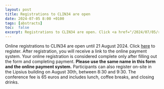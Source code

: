 ```yaml
---
layout: post
title: Registrations to CLIN34 are open
date: 2024-07-05 8:00 +0100
tags: [abstracts]
toc:  false
excerpt: Registrations to CLIN34 are open. Click <a href="/2024/07/05/registration-open/">here</a> to register. Please note that registration closes on 15 August 2024.
---
```

<div>
Online registrations to CLIN34 are open until 21 August 2024. Click <a href="https://docs.google.com/forms/d/1k6OIpiuQNGu_xGr6X7opxAI1pdDm0F2S1-Ujx0KO1zA">here</a> to register. After registration, you will receive a link to the online payment system. Your online registration is considered complete only after filling out the form and completing payment. <b>Please use the same name in this form and the online payment system.</b> Participants can also register on-site in the Lipsius building on August 30th, between 8:30 and 9:30. The conference fee is 65 euros and includes lunch, coffee breaks, and closing drinks.
</div>